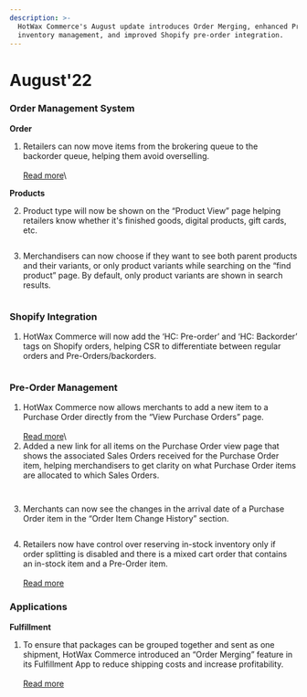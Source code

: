 ```yaml
---
description: >-
  HotWax Commerce's August update introduces Order Merging, enhanced Pre-Order
  inventory management, and improved Shopify pre-order integration.
---
```


# August'22

### Order Management System

**Order**

1. Retailers can now move items from the brokering queue to the backorder queue, helping them avoid overselling.\
   \
   [Read more](moving-order-items-from-the-brokering-to-the-backorder-queue.md)\\

**Products**

2. Product type will now be shown on the “Product View” page helping retailers know whether it's finished goods, digital products, gift cards, etc.

<figure><img src="https://www.hotwax.co/hs-fs/hubfs/Product%20type%20display%201.png?width=830&#x26;height=611&#x26;name=Product%20type%20display%201.png" alt=""><figcaption></figcaption></figure>

3. Merchandisers can now choose if they want to see both parent products and their variants, or only product variants while searching on the “find product” page. By default, only product variants are shown in search results.

<figure><img src="https://www.hotwax.co/hs-fs/hubfs/parent%20product%20display%201.png?width=830&#x26;height=611&#x26;name=parent%20product%20display%201.png" alt=""><figcaption></figcaption></figure>

### Shopify Integration

1. HotWax Commerce will now add the ‘HC: Pre-order’ and ‘HC: Backorder’ tags on Shopify orders, helping CSR to differentiate between regular orders and Pre-Orders/backorders.

<figure><img src="https://www.hotwax.co/hs-fs/hubfs/Preorder%20Backorder%20Tag.png?width=830&#x26;height=611&#x26;name=Preorder%20Backorder%20Tag.png" alt=""><figcaption></figcaption></figure>

### Pre-Order Management

1. HotWax Commerce now allows merchants to add a new item to a Purchase Order directly from the “View Purchase Orders” page.\
   \
   [Read more](adding-new-items-to-a-purchase-order-directly-from-the-view-purchase-orders-page.md)\\
2. Added a new link for all items on the Purchase Order view page that shows the associated Sales Orders received for the Purchase Order item, helping merchandisers to get clarity on what Purchase Order items are allocated to which Sales Orders.

<figure><img src="https://www.hotwax.co/hs-fs/hubfs/Link%20to%20allocated%20Sales%20order%201.png?width=830&#x26;height=611&#x26;name=Link%20to%20allocated%20Sales%20order%201.png" alt=""><figcaption></figcaption></figure>

<figure><img src="https://www.hotwax.co/hs-fs/hubfs/Link%20to%20Sales%20Order.png?width=830&#x26;height=611&#x26;name=Link%20to%20Sales%20Order.png" alt=""><figcaption></figcaption></figure>

3. Merchants can now see the changes in the arrival date of a Purchase Order item in the “Order Item Change History” section.

<figure><img src="https://www.hotwax.co/hs-fs/hubfs/Arrival%20date%20changes%20in%20order%20item%20history-1.png?width=830&#x26;height=579&#x26;name=Arrival%20date%20changes%20in%20order%20item%20history-1.png" alt=""><figcaption></figcaption></figure>

4. Retailers now have control over reserving in-stock inventory only if order splitting is disabled and there is a mixed cart order that contains an in-stock item and a Pre-Order item.\
   \
   [Read more](reserving-in-stock-inventory-for-pre-orders.md)

### Applications

**Fulfillment**

1. To ensure that packages can be grouped together and sent as one shipment, HotWax Commerce introduced an “Order Merging” feature in its Fulfillment App to reduce shipping costs and increase profitability.\
   \
   [Read more](merge-multiple-orders-to-reduce-shipping-cost.md)
